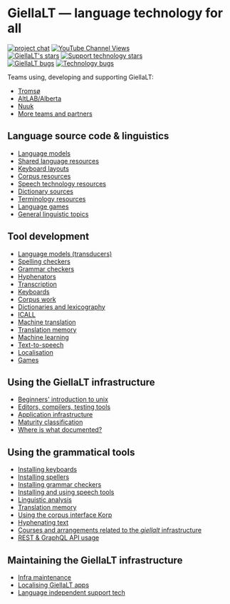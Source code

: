 # GiellaLT — language technology for all

[![project chat](https://img.shields.io/badge/Zulip-Chat_with_us-blue.svg?logo=zulip)](http://giella.zulipchat.com)
[![YouTube Channel Views](https://img.shields.io/youtube/channel/views/UCkV9RzELCwl0SigSZpTif1A?style=social&label=Help%20videos)](https://www.youtube.com/channel/UCkV9RzELCwl0SigSZpTif1A)
<br/>
[![GiellaLT's stars](https://img.shields.io/github/stars/giellalt?label=GiellaLT%20Stars&style=social)](https://github.com/search?q=user%3Agiellalt+stars%3A%3E0&type=Repositories&ref=advsearch&l=&l=)
[![Support technology stars](https://img.shields.io/github/stars/divvun?label=Support%20technology%20stars&style=social)](https://github.com/search?q=user%3Adivvun+stars%3A%3E0&type=Repositories&ref=advsearch&l=&l=)
<br/>
[![GiellaLT bugs](https://img.shields.io/github/issues-search?label=GiellaLT%20bugs&query=user%3Agiellalt%20state%3Aopen&style=plastic)](https://github.com/search?q=user%3Agiellalt+state%3Aopen&type=Issues&ref=advsearch&l=&l=)
[![Technology bugs](https://img.shields.io/github/issues-search?label=Technology%20bugs&query=user%3Adivvun%20state%3Aopen&style=plastic)](https://github.com/search?q=user%3Adivvun+state%3Aopen&type=Issues&ref=advsearch&l=&l=)

Teams using, developing and supporting GiellaLT:

<div class="twocolumn" markdown="1">

- [Tromsø](https://divvungiellatekno.github.io/giellalt.uit.no/)
- [AltLAB/Alberta](https://altlab.ualberta.ca)
- [Nuuk](https://oqaasileriffik.gl/en/langtech/)
- [More teams and partners](TeamsPartners.md)

</div>

## Language source code & linguistics

<div class="twocolumn" markdown="1">

- [Language models](LanguageModels.md)
- [Shared language resources](SharedResources.md)
- [Keyboard layouts](KeyboardLayouts.md)
- [Corpus resources](CorpusResources.md)
- [Speech technology resources](SpeechTechnologyResources.md)
- [Dictionary sources](dicts/DictionarySources.md)
- [Terminology resources](TerminologyResources.md)
- [Language games](Games.md)
- [General linguistic topics](ling/common.md)

</div>

## Tool development

<div class="twocolumn" markdown="1">

- [Language models (transducers)](lang/common/index.md)
- [Spelling checkers](proof/index.md)
- [Grammar checkers](proof/gramcheck/GrammarCheckerDocumentation.md)
- [Hyphenators](proof/hyph/index.md)
- [Transcription](transcriptions/index.md)
- [Keyboards](keyboards/Overview.md)
- [Corpus work](ling/corpusindex.md)
- [Dictionaries and lexicography](dicts/dicts.md)
- [ICALL](https://giellalt.uit.no/ped/index.html) <!-- (ped/index.md) -->
- [Machine translation](mt/MachineTranslation.md)
- [Translation memory](tm/TranslationMemory.md)
- [Machine learning](ml/MachineLearning.md)
- [Text-to-speech](tts/index.md)
- [Localisation](localisation/Localisation.md)
- [Games](games/index.md)

</div>

## Using the GiellaLT infrastructure

<div class="twocolumn" markdown="1">

- [Beginners' introduction to unix](tools/newunix.md)
- [Editors, compilers, testing tools](tools/tools.md)
- [Application infrastructure](infra/ApplicationInfrastructure.md)
- [Maturity classification](MaturityClassification.md)
- [Where is what documented?](DocumentationGuide.md)

</div>

## Using the grammatical tools

<div class="twocolumn" markdown="1">

- [Installing keyboards](keyboards/install-keyboards.md)
- [Installing spellers](proof/installing/index.md)
- [Installing grammar checkers](proof/gramcheck/install.md)
- [Installing and using speech tools](tts/use/index.md)
- [Linguistic analysis](ling/LinguisticAnalysis.md)
- [Translation memory](tm/TranslationMemory.md)
- [Using the corpus interface Korp](lang/common/Korp_usage.md)
- [Hyphenating text](proof/hyph/API-hyphenation.md)
- [Courses and arrangements related to the _giellalt_ infrastructure](courses/index.md)
- [REST & GraphQL API usage](infra/web-api.md)

</div>

## Maintaining the GiellaLT infrastructure

<div class="twocolumn" markdown="1">

- [Infra maintenance](infra/TechnicalMaintenance.md)
- [Localising GiellaLT apps](apps/AppLocalisation.md)
- [Language independent support tech](https://github.com/divvun)

</div>

